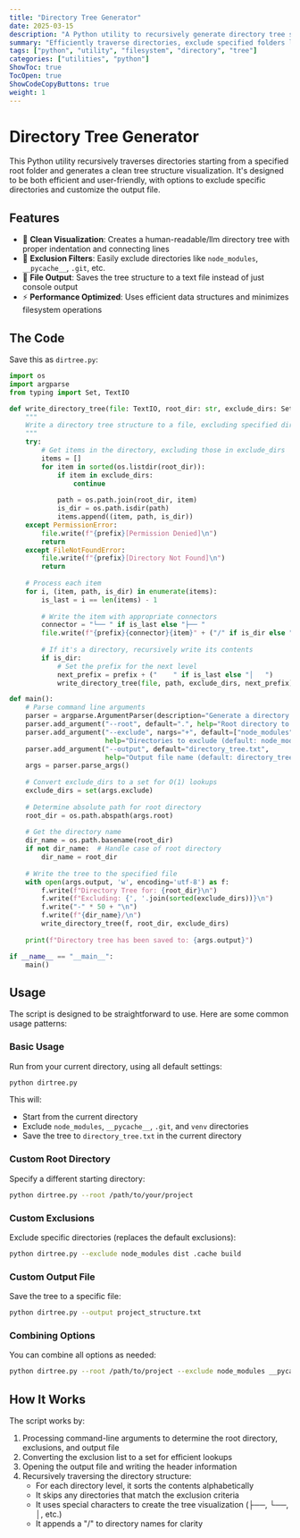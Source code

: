 ```yaml
---
title: "Directory Tree Generator"
date: 2025-03-15
description: "A Python utility to recursively generate directory tree structures and save them to text files"
summary: "Efficiently traverse directories, exclude specified folders like node_modules and __pycache__, and generate a clean tree visualization in a text file."
tags: ["python", "utility", "filesystem", "directory", "tree"]
categories: ["utilities", "python"]
ShowToc: true
TocOpen: true
ShowCodeCopyButtons: true
weight: 1
---
```


# Directory Tree Generator

This Python utility recursively traverses directories starting from a specified root folder and generates a clean tree structure visualization. It's designed to be both efficient and user-friendly, with options to exclude specific directories and customize the output file.

## Features

- 🌳 **Clean Visualization**: Creates a human-readable/llm directory tree with proper indentation and connecting lines
- 🚫 **Exclusion Filters**: Easily exclude directories like `node_modules`, `__pycache__`, `.git`, etc.
- 💾 **File Output**: Saves the tree structure to a text file instead of just console output
- ⚡ **Performance Optimized**: Uses efficient data structures and minimizes filesystem operations

## The Code

Save this as `dirtree.py`:

```python
import os
import argparse
from typing import Set, TextIO

def write_directory_tree(file: TextIO, root_dir: str, exclude_dirs: Set[str], prefix: str = ""):
    """
    Write a directory tree structure to a file, excluding specified directories.
    """
    try:
        # Get items in the directory, excluding those in exclude_dirs
        items = []
        for item in sorted(os.listdir(root_dir)):
            if item in exclude_dirs:
                continue
            
            path = os.path.join(root_dir, item)
            is_dir = os.path.isdir(path)
            items.append((item, path, is_dir))
    except PermissionError:
        file.write(f"{prefix}[Permission Denied]\n")
        return
    except FileNotFoundError:
        file.write(f"{prefix}[Directory Not Found]\n")
        return
    
    # Process each item
    for i, (item, path, is_dir) in enumerate(items):
        is_last = i == len(items) - 1
        
        # Write the item with appropriate connectors
        connector = "└── " if is_last else "├── "
        file.write(f"{prefix}{connector}{item}" + ("/" if is_dir else "") + "\n")
        
        # If it's a directory, recursively write its contents
        if is_dir:
            # Set the prefix for the next level
            next_prefix = prefix + ("    " if is_last else "│   ")
            write_directory_tree(file, path, exclude_dirs, next_prefix)

def main():
    # Parse command line arguments
    parser = argparse.ArgumentParser(description="Generate a directory tree structure")
    parser.add_argument("--root", default=".", help="Root directory to start from (default: current directory)")
    parser.add_argument("--exclude", nargs="+", default=["node_modules", "__pycache__", ".git", "venv"], 
                        help="Directories to exclude (default: node_modules, __pycache__, .git, venv)")
    parser.add_argument("--output", default="directory_tree.txt", 
                        help="Output file name (default: directory_tree.txt)")
    args = parser.parse_args()
    
    # Convert exclude_dirs to a set for O(1) lookups
    exclude_dirs = set(args.exclude)
    
    # Determine absolute path for root directory
    root_dir = os.path.abspath(args.root)
    
    # Get the directory name
    dir_name = os.path.basename(root_dir)
    if not dir_name:  # Handle case of root directory
        dir_name = root_dir
    
    # Write the tree to the specified file
    with open(args.output, 'w', encoding='utf-8') as f:
        f.write(f"Directory Tree for: {root_dir}\n")
        f.write(f"Excluding: {', '.join(sorted(exclude_dirs))}\n")
        f.write("-" * 50 + "\n")
        f.write(f"{dir_name}/\n")
        write_directory_tree(f, root_dir, exclude_dirs)
    
    print(f"Directory tree has been saved to: {args.output}")

if __name__ == "__main__":
    main()
```

## Usage

The script is designed to be straightforward to use. Here are some common usage patterns:

### Basic Usage

Run from your current directory, using all default settings:

```bash
python dirtree.py
```

This will:
- Start from the current directory
- Exclude `node_modules`, `__pycache__`, `.git`, and `venv` directories
- Save the tree to `directory_tree.txt` in the current directory

### Custom Root Directory

Specify a different starting directory:

```bash
python dirtree.py --root /path/to/your/project
```

### Custom Exclusions

Exclude specific directories (replaces the default exclusions):

```bash
python dirtree.py --exclude node_modules dist .cache build
```

### Custom Output File

Save the tree to a specific file:

```bash
python dirtree.py --output project_structure.txt
```

### Combining Options

You can combine all options as needed:

```bash
python dirtree.py --root /path/to/project --exclude node_modules __pycache__ .git dist --output project_map.txt
```

## How It Works

The script works by:

1. Processing command-line arguments to determine the root directory, exclusions, and output file
2. Converting the exclusion list to a set for efficient lookups
3. Opening the output file and writing the header information
4. Recursively traversing the directory structure:
   - For each directory level, it sorts the contents alphabetically
   - It skips any directories that match the exclusion criteria
   - It uses special characters to create the tree visualization (├──, └──, │, etc.)
   - It appends a "/" to directory names for clarity